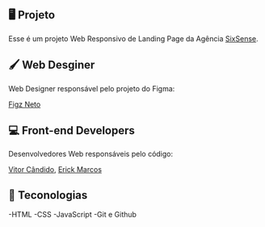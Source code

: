 
## 🖥️ Projeto 
Esse é um projeto Web Responsivo de Landing Page da Agência [SixSense](https://www.instagram.com/agenciasixsense/).

## 🖌️ Web Desginer
Web Designer responsável pelo projeto do Figma:

[Figz Neto](https://www.instagram.com/figzneto/)

## 💻 Front-end Developers
Desenvolvedores Web responsáveis pelo código:

[Vitor Cândido](https://github.com/VitorIII), 
[Erick Marcos](https://github.com/Erickz1n)

## 🚀 Teconologias

-HTML
-CSS
-JavaScript
-Git e Github